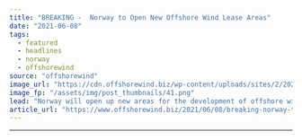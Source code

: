 ```yaml
---
title: "BREAKING -  Norway to Open New Offshore Wind Lease Areas"
date: "2021-06-08"
tags: 
  - featured
  - headlines
  - norway
  - offshorewind
source: "offshorewind"
image_url: "https://cdn.offshorewind.biz/wp-content/uploads/sites/2/2021/06/08122505/Norway-to-Open-New-Offshore-Wind-Lease-Areas.png"
image_fp: "/assets/img/post_thumbnails/41.png"
lead: "Norway will open up new areas for the development of offshore wind projects, the"
article_url: "https://www.offshorewind.biz/2021/06/08/breaking-norway-to-open-new-offshore-wind-lease-areas/"
---
```


---
